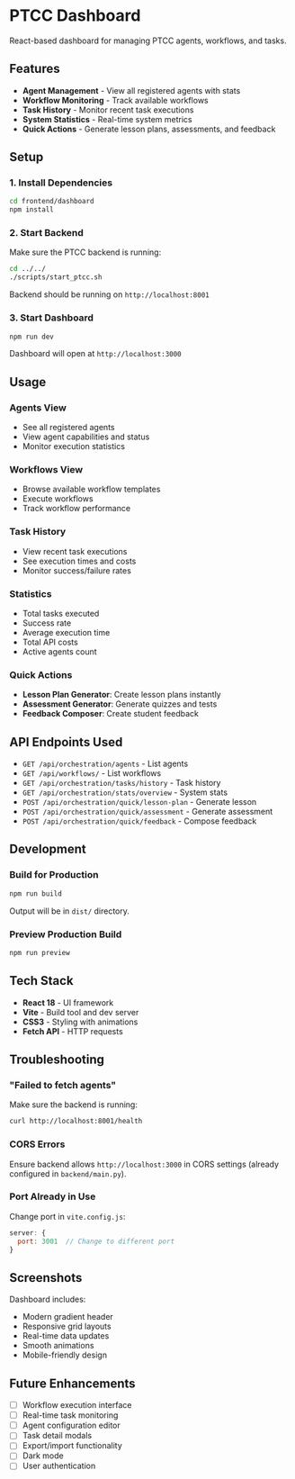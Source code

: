 # PTCC Dashboard

React-based dashboard for managing PTCC agents, workflows, and tasks.

## Features

- **Agent Management** - View all registered agents with stats
- **Workflow Monitoring** - Track available workflows
- **Task History** - Monitor recent task executions
- **System Statistics** - Real-time system metrics
- **Quick Actions** - Generate lesson plans, assessments, and feedback

## Setup

### 1. Install Dependencies

```bash
cd frontend/dashboard
npm install
```

### 2. Start Backend

Make sure the PTCC backend is running:

```bash
cd ../../
./scripts/start_ptcc.sh
```

Backend should be running on `http://localhost:8001`

### 3. Start Dashboard

```bash
npm run dev
```

Dashboard will open at `http://localhost:3000`

## Usage

### Agents View
- See all registered agents
- View agent capabilities and status
- Monitor execution statistics

### Workflows View
- Browse available workflow templates
- Execute workflows
- Track workflow performance

### Task History
- View recent task executions
- See execution times and costs
- Monitor success/failure rates

### Statistics
- Total tasks executed
- Success rate
- Average execution time
- Total API costs
- Active agents count

### Quick Actions
- **Lesson Plan Generator**: Create lesson plans instantly
- **Assessment Generator**: Generate quizzes and tests
- **Feedback Composer**: Create student feedback

## API Endpoints Used

- `GET /api/orchestration/agents` - List agents
- `GET /api/workflows/` - List workflows
- `GET /api/orchestration/tasks/history` - Task history
- `GET /api/orchestration/stats/overview` - System stats
- `POST /api/orchestration/quick/lesson-plan` - Generate lesson
- `POST /api/orchestration/quick/assessment` - Generate assessment
- `POST /api/orchestration/quick/feedback` - Compose feedback

## Development

### Build for Production

```bash
npm run build
```

Output will be in `dist/` directory.

### Preview Production Build

```bash
npm run preview
```

## Tech Stack

- **React 18** - UI framework
- **Vite** - Build tool and dev server
- **CSS3** - Styling with animations
- **Fetch API** - HTTP requests

## Troubleshooting

### "Failed to fetch agents"

Make sure the backend is running:
```bash
curl http://localhost:8001/health
```

### CORS Errors

Ensure backend allows `http://localhost:3000` in CORS settings (already configured in `backend/main.py`).

### Port Already in Use

Change port in `vite.config.js`:
```js
server: {
  port: 3001  // Change to different port
}
```

## Screenshots

Dashboard includes:
- Modern gradient header
- Responsive grid layouts
- Real-time data updates
- Smooth animations
- Mobile-friendly design

## Future Enhancements

- [ ] Workflow execution interface
- [ ] Real-time task monitoring
- [ ] Agent configuration editor
- [ ] Task detail modals
- [ ] Export/import functionality
- [ ] Dark mode
- [ ] User authentication
